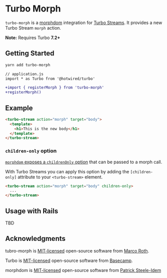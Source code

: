 # Turbo Morph

`turbo-morph` is a [morphdom](https://github.com/patrick-steele-idem/morphdom) integration for [Turbo Streams](https://turbo.hotwired.dev/reference/streams). It provides a new Turbo Stream `morph` action.

**Note:** Requires Turbo **7.2+**

## Getting Started

```bash
yarn add turbo-morph
```

```diff
// application.js
import * as Turbo from '@hotwired/turbo'

+import { registerMorph } from 'turbo-morph'
+registerMorph()
```

## Example

```html
<turbo-stream action="morph" target="body">
  <template>
    <h1>This is the new body</h1>
  </template>
</turbo-stream>
```

### `children-only` option

[`morphdom` exposes a `childrenOnly` option](https://github.com/patrick-steele-idem/morphdom#morphdomfromnode-tonode-options--node) that can be passed to a morph call.

With Turbo Streams you can apply this option by adding the `[children-only]` attribute to your `<turbo-stream>` element.

```html
<turbo-stream action="morph" target="body" children-only>
  ...
</turbo-stream>
```

## Usage with Rails

TBD


## Acknowledgments

tubro-morph is [MIT-licensed](LICENSE) open-source software from [Marco Roth](https://github.com/marcoroth).

Turbo is [MIT-licensed](https://github.com/hotwired/turbo/blob/main/MIT-LICENSE) open-source software from [Basecamp](https://basecamp.com/).

morphdom is [MIT-licensed](https://github.com/patrick-steele-idem/morphdom/blob/master/LICENSE) open-source software from [Patrick Steele-Idem](https://github.com/patrick-steele-idem)
